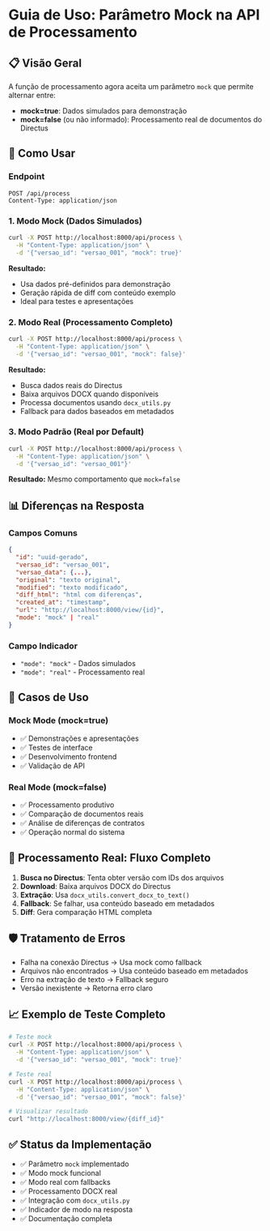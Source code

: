 # Guia de Uso: Parâmetro Mock na API de Processamento

## 📋 Visão Geral

A função de processamento agora aceita um parâmetro `mock` que permite alternar entre:

- **mock=true**: Dados simulados para demonstração
- **mock=false** (ou não informado): Processamento real de documentos do Directus

## 🔧 Como Usar

### Endpoint

```
POST /api/process
Content-Type: application/json
```

### 1. Modo Mock (Dados Simulados)

```bash
curl -X POST http://localhost:8000/api/process \
  -H "Content-Type: application/json" \
  -d '{"versao_id": "versao_001", "mock": true}'
```

**Resultado:**

- Usa dados pré-definidos para demonstração
- Geração rápida de diff com conteúdo exemplo
- Ideal para testes e apresentações

### 2. Modo Real (Processamento Completo)

```bash
curl -X POST http://localhost:8000/api/process \
  -H "Content-Type: application/json" \
  -d '{"versao_id": "versao_001", "mock": false}'
```

**Resultado:**

- Busca dados reais do Directus
- Baixa arquivos DOCX quando disponíveis
- Processa documentos usando `docx_utils.py`
- Fallback para dados baseados em metadados

### 3. Modo Padrão (Real por Default)

```bash
curl -X POST http://localhost:8000/api/process \
  -H "Content-Type: application/json" \
  -d '{"versao_id": "versao_001"}'
```

**Resultado:** Mesmo comportamento que `mock=false`

## 📊 Diferenças na Resposta

### Campos Comuns

```json
{
  "id": "uuid-gerado",
  "versao_id": "versao_001",
  "versao_data": {...},
  "original": "texto original",
  "modified": "texto modificado",
  "diff_html": "html com diferenças",
  "created_at": "timestamp",
  "url": "http://localhost:8000/view/{id}",
  "mode": "mock" | "real"
}
```

### Campo Indicador

- `"mode": "mock"` - Dados simulados
- `"mode": "real"` - Processamento real

## 🎯 Casos de Uso

### Mock Mode (mock=true)

- ✅ Demonstrações e apresentações
- ✅ Testes de interface
- ✅ Desenvolvimento frontend
- ✅ Validação de API

### Real Mode (mock=false)

- ✅ Processamento produtivo
- ✅ Comparação de documentos reais
- ✅ Análise de diferenças de contratos
- ✅ Operação normal do sistema

## 🔄 Processamento Real: Fluxo Completo

1. **Busca no Directus**: Tenta obter versão com IDs dos arquivos
2. **Download**: Baixa arquivos DOCX do Directus
3. **Extração**: Usa `docx_utils.convert_docx_to_text()`
4. **Fallback**: Se falhar, usa conteúdo baseado em metadados
5. **Diff**: Gera comparação HTML completa

## 🛡️ Tratamento de Erros

- Falha na conexão Directus → Usa mock como fallback
- Arquivos não encontrados → Usa conteúdo baseado em metadados
- Erro na extração de texto → Fallback seguro
- Versão inexistente → Retorna erro claro

## 📈 Exemplo de Teste Completo

```bash
# Teste mock
curl -X POST http://localhost:8000/api/process \
  -H "Content-Type: application/json" \
  -d '{"versao_id": "versao_001", "mock": true}'

# Teste real
curl -X POST http://localhost:8000/api/process \
  -H "Content-Type: application/json" \
  -d '{"versao_id": "versao_001", "mock": false}'

# Visualizar resultado
curl "http://localhost:8000/view/{diff_id}"
```

## ✅ Status da Implementação

- ✅ Parâmetro `mock` implementado
- ✅ Modo mock funcional
- ✅ Modo real com fallbacks
- ✅ Processamento DOCX real
- ✅ Integração com `docx_utils.py`
- ✅ Indicador de modo na resposta
- ✅ Documentação completa
